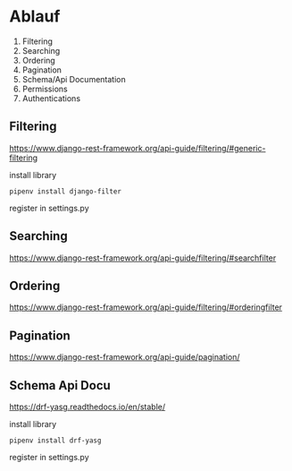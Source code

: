# Ablauf

1. Filtering
2. Searching
3. Ordering
4. Pagination
5. Schema/Api Documentation
6. Permissions
7. Authentications


## Filtering

https://www.django-rest-framework.org/api-guide/filtering/#generic-filtering

install library

```
pipenv install django-filter
```

register in settings.py


## Searching

https://www.django-rest-framework.org/api-guide/filtering/#searchfilter

## Ordering

https://www.django-rest-framework.org/api-guide/filtering/#orderingfilter

## Pagination

https://www.django-rest-framework.org/api-guide/pagination/

## Schema Api Docu

https://drf-yasg.readthedocs.io/en/stable/

install library

```
pipenv install drf-yasg
```

register in settings.py